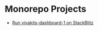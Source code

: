 # Monorepo Projects

- [Run vivakits-dashboard-1 on StackBlitz](https://stackblitz.com/github/vivasoft-ltd/vivakit-insight-dashboard/tree/main/vivakits-dashboard-1)

